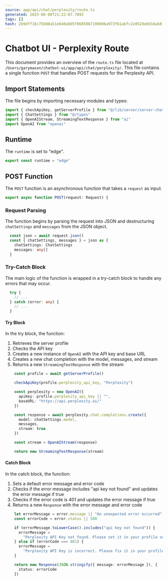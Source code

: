 ```yaml
---
source: app/api/chat/perplexity/route.ts
generated: 2025-06-08T21:22:07.789Z
tags: []
hash: 2b9dff16c75b88a51e640a8d5f0685067190606a973fb1abfc2a952de8d16ab8
---
```


# Chatbot UI - Perplexity Route

This document provides an overview of the `route.ts` file located at `/Users/garymason/chatbot-ui/app/api/chat/perplexity/`. This file contains a single function `POST` that handles POST requests for the Perplexity API.

## Import Statements

The file begins by importing necessary modules and types:

```ts
import { checkApiKey, getServerProfile } from "@/lib/server/server-chat-helpers"
import { ChatSettings } from "@/types"
import { OpenAIStream, StreamingTextResponse } from "ai"
import OpenAI from "openai"
```

## Runtime

The `runtime` is set to "edge".

```ts
export const runtime = "edge"
```

## POST Function

The `POST` function is an asynchronous function that takes a `request` as input.

```ts
export async function POST(request: Request) {
```

### Request Parsing

The function begins by parsing the request into JSON and destructuring `chatSettings` and `messages` from the JSON object.

```ts
  const json = await request.json()
  const { chatSettings, messages } = json as {
    chatSettings: ChatSettings
    messages: any[]
  }
```

### Try-Catch Block

The main logic of the function is wrapped in a try-catch block to handle any errors that may occur.

```ts
  try {
    // ...
  } catch (error: any) {
    // ...
  }
```

#### Try Block

In the try block, the function:

1. Retrieves the server profile
2. Checks the API key
3. Creates a new instance of `OpenAI` with the API key and base URL
4. Creates a new chat completion with the model, messages, and stream
5. Returns a new `StreamingTextResponse` with the stream

```ts
    const profile = await getServerProfile()

    checkApiKey(profile.perplexity_api_key, "Perplexity")

    const perplexity = new OpenAI({
      apiKey: profile.perplexity_api_key || "",
      baseURL: "https://api.perplexity.ai/"
    })

    const response = await perplexity.chat.completions.create({
      model: chatSettings.model,
      messages,
      stream: true
    })

    const stream = OpenAIStream(response)

    return new StreamingTextResponse(stream)
```

#### Catch Block

In the catch block, the function:

1. Sets a default error message and error code
2. Checks if the error message includes "api key not found" and updates the error message if true
3. Checks if the error code is 401 and updates the error message if true
4. Returns a new `Response` with the error message and error code

```ts
    let errorMessage = error.message || "An unexpected error occurred"
    const errorCode = error.status || 500

    if (errorMessage.toLowerCase().includes("api key not found")) {
      errorMessage =
        "Perplexity API Key not found. Please set it in your profile settings."
    } else if (errorCode === 401) {
      errorMessage =
        "Perplexity API Key is incorrect. Please fix it in your profile settings."
    }

    return new Response(JSON.stringify({ message: errorMessage }), {
      status: errorCode
    })
```